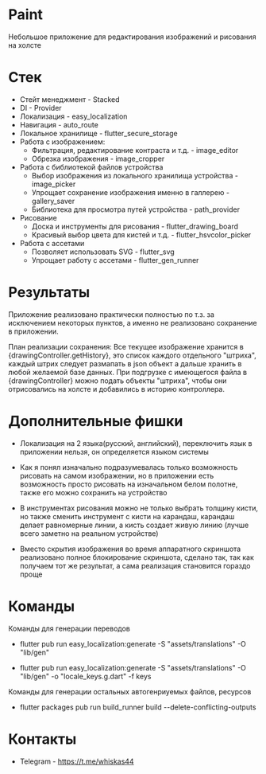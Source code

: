 # Paint

Небольшое приложение для редактирования изображений и рисования на холсте

# Стек

* Стейт менеджмент - Stacked
* DI - Provider
* Локализация - easy_localization
* Навигация - auto_route
* Локальное хранилище - flutter_secure_storage
* Работа с изображением: 
  * Фильтрация, редактирование контраста и т.д. - image_editor
  * Обрезка изображения - image_cropper
* Работа с библиотекой файлов устройства
  * Выбор изображения из локального хранилища устройства - image_picker
  * Упрощает сохранение изображения именно в галлерею - gallery_saver
  * Библиотека для просмотра путей устройства - path_provider
* Рисование
  * Доска и инструменты для рисования - flutter_drawing_board
  * Красивый выбор цвета для кистей и т.д. - flutter_hsvcolor_picker
* Работа с ассетами
  * Позволяет использовать SVG - flutter_svg
  * Упрощает работу с ассетами - flutter_gen_runner

# Результаты

Приложение реализовано практически полностью по т.з. за исключением некоторых пунктов, а именно не реализовано сохранение в приложении.

План реализации сохранения: 
        Все текущее изображение хранится в {drawingController.getHistory}, это список каждого отдельного "штриха", каждый штрих следует размапать в json объект а дальше хранить в любой желаемой базе данных. При подгрузке с имеющегося файла в {drawingController} можно подать объекты "штриха", чтобы они отрисовались  на холсте и добавились в историю контроллера.

# Дополнительные фишки

* Локализация на 2 языка(русский, английский), переключить язык в приложении нельзя, он определяется языком системы
    
* Как я понял изначально подразумевалась только возможность рисовать на самом изображении, но в приложении есть возможность просто рисовать на изначальном белом полотне, также его можно сохранить на устройство

* В инструментах рисования можно не только выбрать толщину кисти, но также сменить инструмент с кисти на карандаш, карандаш делает равномерные линии, а кисть создает живую линию (лучше всего заметно на реальном устройстве)

* Вместо скрытия изображения во время аппаратного скриншота реализовано полное блокирование скриншота, сделано так, так как получаем тот же результат, а сама реализация становится гораздо проще

# Команды

Команды для генерации переводов

* flutter pub run easy_localization:generate -S "assets/translations" -O "lib/gen"

* flutter pub run easy_localization:generate -S "assets/translations" -O "lib/gen"  -o "locale_keys.g.dart" -f keys

Команды для генерации остальных автогенриуемых файлов, ресурсов

* flutter packages pub run build_runner build --delete-conflicting-outputs

# Контакты

* Telegram - https://t.me/whiskas44

